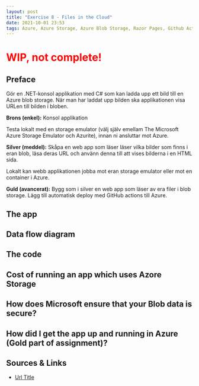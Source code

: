 ```yaml
---
layout: post
title: "Exercise 8 - Files in the Cloud"
date: 2021-10-01 23:53
tags: Azure, Azure Storage, Azure Blob Storage, Razor Pages, Github Actions
---
```


<h1 style="color:red;">WIP, not complete!</h1>


## Preface

Gör en .NET-konsol applikation med C# som kan ladda upp ett bild till en Azure blob storage. När man har laddat upp bilden ska applikationen visa URLen till bilden i bloben.

**Brons (enkel):** Konsol applikation

Testa lokalt med en storage emulator (välj själv emellam The Microsoft Azure Storage Emulator och Azurite), innan ni ansluttar mot Azure.


**Silver (meddel):** Skåpa en web app som läser läser vilka bilder som finns i eran blob, läsa deras URL och använn denna till att vises bilderna i en HTML sida.

Lokalt kan webb applikationen jobba mot eran storage emulator eller mot en container i Azure.


**Guld (avancerat):** Bygg som i silver en web app som läser av era filer i blob storage. Lägg till automatisk deploy med GitHub actions till Azure.




## The app



## Data flow diagram



## The code



## Cost of running an app which uses Azore Storage



## How does Microsoft ensure that your Blob data is secure?



## How did I get the app up and running in Azure (Gold part of assignment)?



## Sources & Links
- [Url Title][url-id]


[url-id]: url
